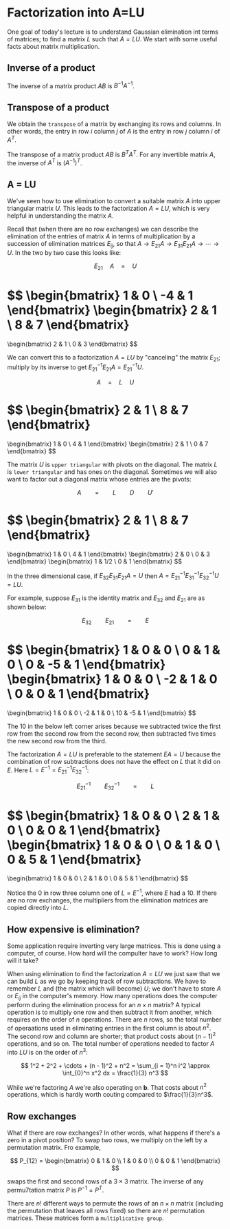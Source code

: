 # Factorization into A=LU

One goal of today's lecture is to understand Gaussian elimination int terms of matrices; to find a matrix $L$ such that $A = LU$. We start with some useful facts about matrix multiplication.

## Inverse of a product

The inverse of a matrix product $AB$ is $B^{-1}A^{-1}$.

## Transpose of a product

We obtain the `transpose` of a matrix by exchanging its rows and columns. In other words, the entry in row $i$ column $j$ of $A$ is the entry in row $j$ column $i$ of $A^T$.

The transpose of a matrix product $AB$ is $B^TA^T$. For any invertible matrix $A$, the inverse of $A^T$ is $(A^{-1})^T$.

## A = LU

We've seen how to use elimination to convert a suitable matrix $A$ into upper triangular matrix $U$. This leads to the factorization $A = LU$, which is very helpful in understanding the matrix $A$.

Recall that (when there are no row exchanges) we can describe the elimination of the entries of matrix $A$ in terms of multiplication by a succession of elimination matrices $E_{ij}$, so that $A \to E_{21}A \to E_{31}E_{21}A \to \cdots \to U$. In the two by two case this looks like:

$$
E_{21} \quad A \quad = \quad U
$$

$$
\begin{bmatrix}
1 & 0 \\ -4 & 1
\end{bmatrix}
\begin{bmatrix}
2 & 1 \\ 8 & 7
\end{bmatrix}
=
\begin{bmatrix}
2 & 1 \\ 0 & 3
\end{bmatrix}
$$

We can convert this to a factorization $A = LU$ by "canceling" the matrix $E_{21}$; multiply by its inverse to get $E_{21}^{-1}E_{21}A = E_{21}^{-1}U$.

$$
A \quad = \quad L \quad U
$$

$$
\begin{bmatrix}
2 & 1 \\ 8 & 7
\end{bmatrix}
=
\begin{bmatrix}
1 & 0 \\ 4 & 1
\end{bmatrix}
\begin{bmatrix}
2 & 1 \\ 0 & 7
\end{bmatrix}
$$

The matrix $U$ is `upper triangular` with pivots on the diagonal. The matrix $L$ is `lower triangular` and has ones on the diagonal. Sometimes we will also want to factor out a diagonal matrix whose entries are the pivots:

$$
A \qquad = \qquad L \qquad D \qquad U'
$$

$$
\begin{bmatrix}
2 & 1 \\ 8 & 7
\end{bmatrix}
=
\begin{bmatrix}
1 & 0 \\ 4 & 1
\end{bmatrix}
\begin{bmatrix}
2 & 0 \\ 0 & 3
\end{bmatrix}
\begin{bmatrix}
1 & 1/2 \\ 0 & 1
\end{bmatrix}
$$

In the three dimensional case, if $E_{32}E_{31}E_{21}A = U$ then $A = E_{21}^{-1}E_{31}^{-1}E_{32}^{-1}U = LU$.

For example, suppose $E_{31}$ is the identity matrix and $E_{32}$ and $E_{21}$ are as shown below:

$$
E_{32} \qquad E_{21} \qquad = \qquad E
$$

$$
\begin{bmatrix}
1 & 0 & 0 \\
0 & 1 & 0 \\
0 & -5 & 1
\end{bmatrix}
\begin{bmatrix}
1 & 0 & 0 \\
-2 & 1 & 0 \\
0 & 0 & 1
\end{bmatrix}
=
\begin{bmatrix}
1 & 0 & 0 \\
-2 & 1 & 0 \\
10 & -5 & 1
\end{bmatrix}
$$

The $10$ in the below left corner arises because we subtracted twice the first row from the second row from the second row, then subtracted five times the new second row from the third.

The factorization $A = LU$ is preferable to the statement $EA = U$ because the combination of row subtractions does not have the effect on $L$ that it did on $E$. Here $L = E^{-1} = E_{21}^{-1}E_{32}^{-1}$:

$$
E_{21}^{-1} \qquad E_{32}^{-1} \qquad = \qquad L
$$

$$
\begin{bmatrix}
1 & 0 & 0 \\
2 & 1 & 0 \\
0 & 0 & 1
\end{bmatrix}
\begin{bmatrix}
1 & 0 & 0 \\
0 & 1 & 0 \\
0 & 5 & 1
\end{bmatrix}
=
\begin{bmatrix}
1 & 0 & 0 \\
2 & 1 & 0 \\
0 & 5 & 1
\end{bmatrix}
$$

Notice the $0$ in row three column one of $L = E^{-1}$, where $E$ had a $10$. If there are no row exchanges, the multipliers from the elimination matrices are copied directly into $L$.

## How expensive is elimination?

Some application require inverting very large matrices. This is done using a computer, of course. How hard will the compulter have to work? How long will it take?

When using elimination to find the factorization $A = LU$ we just saw that we can build $L$ as we go by keeping track of row subtractions. We have to remember $L$ and (the matrix which will become) $U$; we don't have to store $A$ or $E_{ij}$ in the computer's memory.
How many operations does the computer perform during the elimination process for an $n \times n$ matrix? A typical operation is to multiply one row and then subtract it from another, which requires on the order of $n$ operations. There are $n$ rows, so the total number of operaations used in eliminating entries in the first column is about $n^2$. The second row and column are shorter; that product costs about $(n - 1)^2$ operations, and so on. The total number of operations needed to factor $A$ into $LU$ is on the order of $n^3$:

$$
1^2 + 2^2 + \cdots + (n - 1)^2 + n^2 = \sum_{i = 1}^n i^2 \approx \int_{0}^n x^2 dx = \frac{1}{3} n^3
$$

While we're factoring $A$ we're also operating on $\mathbf{b}$. That costs about $n^2$ operations, which is hardly worth couting compared to $\frac{1}{3}n^3$.

## Row exchanges

What if there are row exchanges? In other words, what happens if there's a zero in a pivot position?
To swap two rows, we multiply on the left by a permutation matrix. Fro example,

$$
P_{12} =
\begin{bmatrix}
0 & 1 & 0 \\
1 & 0 & 0 \\
0 & 0 & 1
\end{bmatrix}
$$

swaps the first and second rows of a $3 \times 3$ matrix. The inverse of any permu7tation matrix $P$ is $P^{-1} = P^T$.

There are $n!$ different ways to permute the rows of an $n \times n$ matrix (including the permutation that leaves all rows fixed) so there are $n!$ permutation matrices. These matrices form a `multiplicative group`.

